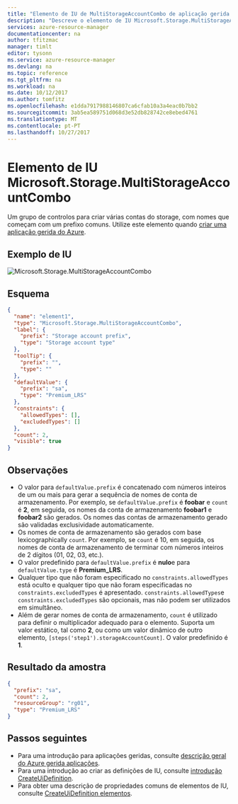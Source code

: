 ```yaml
---
title: "Elemento de IU de MultiStorageAccountCombo de aplicação gerida do Azure | Microsoft Docs"
description: "Descreve o elemento de IU Microsoft.Storage.MultiStorageAccountCombo para aplicações geridas do Azure"
services: azure-resource-manager
documentationcenter: na
author: tfitzmac
manager: timlt
editor: tysonn
ms.service: azure-resource-manager
ms.devlang: na
ms.topic: reference
ms.tgt_pltfrm: na
ms.workload: na
ms.date: 10/12/2017
ms.author: tomfitz
ms.openlocfilehash: e1dda7917988146807ca6cfab10a3a4eac0b7bb2
ms.sourcegitcommit: 3ab5ea589751d068d3e52db828742ce8ebed4761
ms.translationtype: MT
ms.contentlocale: pt-PT
ms.lasthandoff: 10/27/2017
---
```

# <a name="microsoftstoragemultistorageaccountcombo-ui-element"></a>Elemento de IU Microsoft.Storage.MultiStorageAccountCombo
Um grupo de controlos para criar várias contas do storage, com nomes que começam com um prefixo comuns. Utilize este elemento quando [criar uma aplicação gerida do Azure](publish-service-catalog-app.md).

## <a name="ui-sample"></a>Exemplo de IU
![Microsoft.Storage.MultiStorageAccountCombo](./media/managed-application-elements/microsoft.storage.multistorageaccountcombo.png)

## <a name="schema"></a>Esquema
```json
{
  "name": "element1",
  "type": "Microsoft.Storage.MultiStorageAccountCombo",
  "label": {
    "prefix": "Storage account prefix",
    "type": "Storage account type"
  },
  "toolTip": {
    "prefix": "",
    "type": ""
  },
  "defaultValue": {
    "prefix": "sa",
    "type": "Premium_LRS"
  },
  "constraints": {
    "allowedTypes": [],
    "excludedTypes": []
  },
  "count": 2,
  "visible": true
}
```

## <a name="remarks"></a>Observações
- O valor para `defaultValue.prefix` é concatenado com números inteiros de um ou mais para gerar a sequência de nomes de conta de armazenamento. Por exemplo, se `defaultValue.prefix` é **foobar** e `count` é **2**, em seguida, os nomes da conta de armazenamento **foobar1** e **foobar2** são gerados. Os nomes das contas de armazenamento gerado são validadas exclusividade automaticamente.
- Os nomes de conta de armazenamento são gerados com base lexicographically `count`. Por exemplo, se `count` é 10, em seguida, os nomes de conta de armazenamento de terminar com números inteiros de 2 dígitos (01, 02, 03, etc.).
- O valor predefinido para `defaultValue.prefix` é **nulo**e para `defaultValue.type` é **Premium_LRS**.
- Qualquer tipo que não foram especificado no `constraints.allowedTypes` está oculto e qualquer tipo que não foram especificadas no `constraints.excludedTypes` é apresentado.
`constraints.allowedTypes`e `constraints.excludedTypes` são opcionais, mas não podem ser utilizados em simultâneo.
- Além de gerar nomes de conta de armazenamento, `count` é utilizado para definir o multiplicador adequado para o elemento. Suporta um valor estático, tal como **2**, ou como um valor dinâmico de outro elemento, `[steps('step1').storageAccountCount]`. O valor predefinido é **1**.

## <a name="sample-output"></a>Resultado da amostra
```json
{
  "prefix": "sa",
  "count": 2,
  "resourceGroup": "rg01",
  "type": "Premium_LRS"
}
```

## <a name="next-steps"></a>Passos seguintes
* Para uma introdução para aplicações geridas, consulte [descrição geral do Azure gerida aplicações](overview.md).
* Para uma introdução ao criar as definições de IU, consulte [introdução CreateUiDefinition](create-uidefinition-overview.md).
* Para obter uma descrição de propriedades comuns de elementos de IU, consulte [CreateUiDefinition elementos](create-uidefinition-elements.md).
